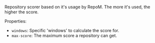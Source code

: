 ﻿Repository scorer based on it's usage by RepoM. The more it's used, the higher the score.

Properties:

- `windows`: Specific 'windows' to calculate the score for. 
- `max-score`: The maximum score a repository can get.
